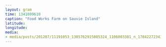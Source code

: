 ```yaml
---
layout: gram
time: 1341809610
caption: "Food Works Farm on Sauvie Island"
latitude: 
longitude: 
media:
- media/posts/201207/11191053_1385762915085324_1106003381_n_17842272343000351.jpg
---
```

